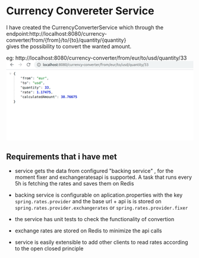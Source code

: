 # Currency Convereter Service

I have created the CurrencyConverterService which through the endpoint:http://localhost:8080/currency-converter/from/{from}/to/{to}/quantity/{quantity}  
 gives the possibility to convert the wanted amount.<br/>

eg: http://localhost:8080/currency-converter/from/eur/to/usd/quantity/33
![img.png](img.png)  

## Requirements that i have met
- service gets the data from configured "backing service" , for the moment fixer and
  exchangeratesapi is supported. A task that runs every 5h is fetching the rates and 
  saves them on Redis
  
- backing service is configurable on aplication.properties with the key `spring.rates.provider`
and the base url + api is is stored on `spring.rates.provider.exchangerates` or `spring.rates.provider.fixer`

- the service has unit tests to check the functionality of convertion

- exchange rates are stored on Redis to minimize the api calls
- service is easily extensible to add  other clients to read rates according to the open closed principle